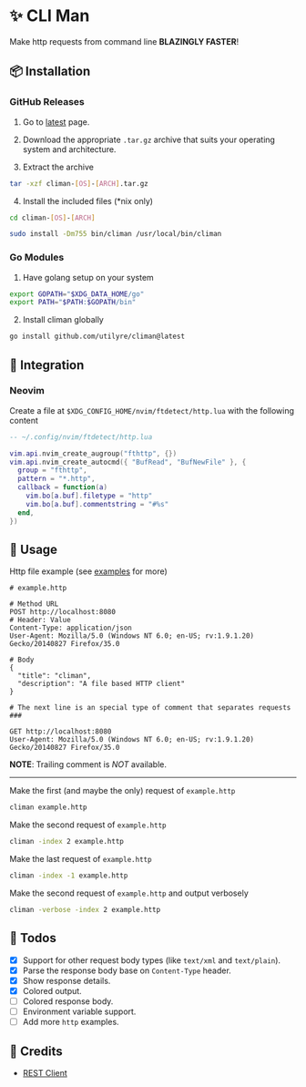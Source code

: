 # ✨ CLI Man

Make http requests from command line **BLAZINGLY FASTER**!

## 📦 Installation

### GitHub Releases

1. Go to [latest](https://github.com/utilyre/climan/releases/latest) page.

2. Download the appropriate `.tar.gz` archive that suits your operating system and architecture.

3. Extract the archive

```bash
tar -xzf climan-[OS]-[ARCH].tar.gz
```

4. Install the included files (\*nix only)

```bash
cd climan-[OS]-[ARCH]

sudo install -Dm755 bin/climan /usr/local/bin/climan
```

### Go Modules

1. Have golang setup on your system

```bash
export GOPATH="$XDG_DATA_HOME/go"
export PATH="$PATH:$GOPATH/bin"
```

2. Install climan globally

```bash
go install github.com/utilyre/climan@latest
```

## 🌟 Integration

### Neovim

Create a file at `$XDG_CONFIG_HOME/nvim/ftdetect/http.lua` with the following content

```lua
-- ~/.config/nvim/ftdetect/http.lua

vim.api.nvim_create_augroup("fthttp", {})
vim.api.nvim_create_autocmd({ "BufRead", "BufNewFile" }, {
  group = "fthttp",
  pattern = "*.http",
  callback = function(a)
    vim.bo[a.buf].filetype = "http"
    vim.bo[a.buf].commentstring = "#%s"
  end,
})
```

## 🚀 Usage

Http file example (see [examples](/examples) for more)

```http
# example.http

# Method URL
POST http://localhost:8080
# Header: Value
Content-Type: application/json
User-Agent: Mozilla/5.0 (Windows NT 6.0; en-US; rv:1.9.1.20) Gecko/20140827 Firefox/35.0

# Body
{
  "title": "climan",
  "description": "A file based HTTP client"
}

# The next line is an special type of comment that separates requests
###

GET http://localhost:8080
User-Agent: Mozilla/5.0 (Windows NT 6.0; en-US; rv:1.9.1.20) Gecko/20140827 Firefox/35.0
```

**NOTE**: Trailing comment is _NOT_ available.

---

Make the first (and maybe the only) request of `example.http`

```bash
climan example.http
```

Make the second request of `example.http`

```bash
climan -index 2 example.http
```

Make the last request of `example.http`

```bash
climan -index -1 example.http
```

Make the second request of `example.http` and output verbosely

```bash
climan -verbose -index 2 example.http
```

## 🔖 Todos

- [x] Support for other request body types (like `text/xml` and `text/plain`).
- [x] Parse the response body base on `Content-Type` header.
- [x] Show response details.
- [x] Colored output.
- [ ] Colored response body.
- [ ] Environment variable support.
- [ ] Add more `http` examples.

## 📢 Credits

- [REST Client](https://github.com/Huachao/vscode-restclient)
